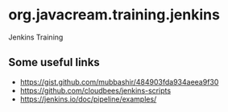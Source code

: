 # org.javacream.training.jenkins
Jenkins Training

## Some useful links

* https://gist.github.com/mubbashir/484903fda934aeea9f30
* https://github.com/cloudbees/jenkins-scripts
* https://jenkins.io/doc/pipeline/examples/
